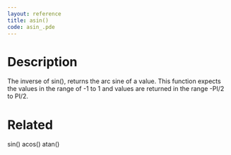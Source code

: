 ```yaml
---
layout: reference
title: asin()
code: asin_.pde
---
```


# Description

The inverse of sin(), returns the arc sine of a value. This function expects the values in the range of -1 to 1 and values are returned in the range -PI/2 to PI/2.

# Related

sin()
acos()
atan()
